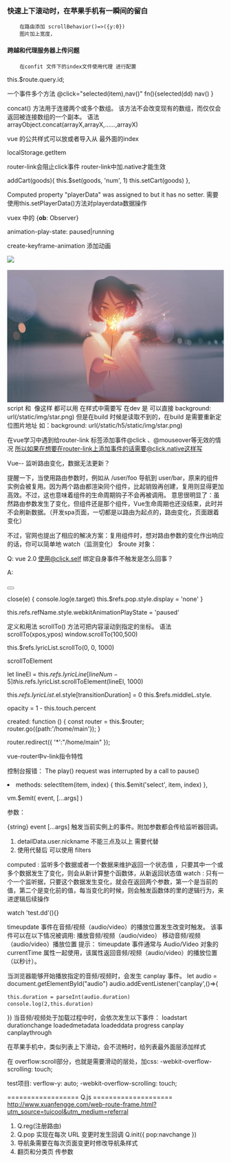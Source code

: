### 快速上下滚动时，在苹果手机有一瞬间的留白
		在路由添加 scrollBehavior()=>({y:0})
		图片加上宽度，
#### 跨越和代理服务器上传问题
		在confit 文件下的index文件使用代理 进行配置	

this.$route.query.id;

 一个事件多个方法  @click="selected(item),nav()"  fn(){selected(dd) nav() }


 <router-link :to="{ path:'/home/game', query: { num:  1} }">  

 concat() 方法用于连接两个或多个数组。
该方法不会改变现有的数组，而仅仅会返回被连接数组的一个副本。
语法
arrayObject.concat(arrayX,arrayX,......,arrayX)

vue 的公共样式可以放或者导入从 最外面的index  


localStorage.getItem


router-link会阻止click事件  router-link中加.native才能生效


addCart(goods){
        this.$set(goods, 'num', 1)
        this.setCart(goods)
     },

Computed property "playerData" was assigned to but it has no setter.
需要使用this.setPlayerData()方法对playerdata数据操作


vuex 中的 {__ob__: Observer}


animation-play-state: paused|running


create-keyframe-animation   添加动画

<img src="../../../static/img/star.png">

<img src="static/img/star.png">  script 和 <img src="">	像这样 都可以用
在样式中需要写 在dev 是 可以直接 background: url(/static/img/star.png)
但是在build 时候是读取不到的，在build 是需要重新定位图片地址 如：background: url(/static/h5/static/img/star.png)

在vue学习中遇到给router-link 标签添加事件@click 、@mouseover等无效的情况
所以如果在想要在router-link上添加事件的话需要@click.native这样写


Vue-- 监听路由变化，数据无法更新？

提醒一下，当使用路由参数时，例如从 /user/foo 导航到 user/bar，原来的组件实例会被复用。因为两个路由都渲染同个组件，比起销毁再创建，复用则显得更加高效。不过，这也意味着组件的生命周期钩子不会再被调用。 意思很明显了：虽然路由参数发生了变化，但组件还是那个组件，Vue生命周期也还没结束，此时并不会刷新数据。（开发spa页面，一切都是以路由为起点的，路由变化，页面跟着变化）

不过，官网也提出了相应的解决方案：复用组件时，想对路由参数的变化作出响应的话，你可以简单地 watch（监测变化） $route 对象：



Q: vue 2.0 使用@click.self 绑定自身事件不触发是怎么回事？
<!-- 只当事件在该元素本身（而不是子元素）触发时触发回调 -->

A:
<div v-on:click.self="close" ref="pop">
    <button></button>
</div>

<!--

给组件绑定原生事件

有时候，你可能想在某个组件的根元素上监听一个原生事件。可以使用 .native 修饰 v-on 

-->

<my-component v-on:click.native.self="close"></my-component>

close(e) {
    console.log(e.target)
    this.$refs.pop.style.display = 'none'
}

this.refs.refName.style.webkitAnimationPlayState = 'paused'


定义和用法
scrollTo() 方法可把内容滚动到指定的坐标。
语法
scrollTo(xpos,ypos)
window.scrollTo(100,500)

this.$refs.lyricList.scrollTo(0, 0, 1000)

scrollToElement


let lineEl = this.$refs.lyricLine[lineNum - 5]
this.$refs.lyricList.scrollToElement(lineEl, 1000)


this.$refs.lyricList.$el.style[transitionDuration] = 0
this.$refs.middleL.style.




opacity = 1 - this.touch.percent


created: function () {
  const router = this.$router;
  router.go({path:'/home/main'});
}

router.redirect({
  '*':"/home/main"
});  



vue-router中v-link指令特性

控制台报错： The play() request was interrupted by a call to pause()



<li @click="selectItem(song, index)" class="item" v-for="(song, index) in songs">
methods:
selectItem(item, index) {
        this.$emit('select', item, index)
      },

vm.$emit( event, […args] )

参数：

{string} event
[...args]
触发当前实例上的事件。附加参数都会传给监听器回调。


1) detailData.user.nickname 不能三点及以上 需要代替
2) 使用代替后 可以使用 filters



computed :
监听多个数据或者一个数据来维护返回一个状态值 ，只要其中一个或多个数据发生了变化，则会从新计算整个函数体，从新返回状态值
watch :
只有一个一个监听据，只要这个数据发生变化，就会在返回两个参数，第一个是当前的值，第二个是变化前的值，每当变化的时候，则会触发函数体的里的逻辑行为，来进逻辑后续操作


watch
'test.dd'(){}


timeupdate 事件在音频/视频（audio/video）的播放位置发生改变时触发。
该事件可以在以下情况被调用:
播放音频/视频（audio/video）
移动音频/视频（audio/video）播放位置
提示： timeupdate 事件通常与 Audio/Video 对象的 currentTime 属性一起使用，该属性返回音频/视频（audio/video）的播放位置（以秒计）。

当浏览器能够开始播放指定的音频/视频时，会发生 canplay 事件。
let audio = document.getElementById("audio")
  audio.addEventListener('canplay',()=>{
  <!-- duration 放在canplay事件可以防止duration NaN -->
    this.duration = parseInt(audio.duration)
    console.log(2,this.duration)
  })
当音频/视频处于加载过程中时，会依次发生以下事件：
loadstart
durationchange
loadedmetadata
loadeddata
progress
canplay
canplaythrough


在苹果手机中，类似列表上下滑动，会不流畅时，给列表最外面层添加样式

在  overflow:scroll部分，也就是需要滑动的层处，加css:  -webkit-overflow-scrolling: touch;

test项目: verflow-y: auto;  -webkit-overflow-scrolling: touch;


================== Q.js ====================
http://www.xuanfengge.com/web-route-frame.html?utm_source=tuicool&utm_medium=referral

1. Q.reg(注册路由)
2. Q.pop 实现在每次 URL 变更时发生回调
 Q.init({
  pop:navchange
 })
3. 导航条需要在每次页面变更时修改导航条样式
4. 翻页和分类页 传参数
